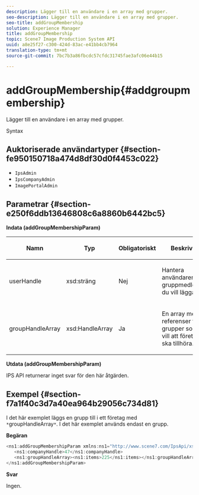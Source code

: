 ```yaml
---
description: Lägger till en användare i en array med grupper.
seo-description: Lägger till en användare i en array med grupper.
seo-title: addGroupMembership
solution: Experience Manager
title: addGroupMembership
topic: Scene7 Image Production System API
uuid: a8e25f27-c300-424d-83ac-e41bb4cb7964
translation-type: tm+mt
source-git-commit: 7bc7b3a86fbcdc57cfdc31745fae3afc06e44b15

---
```



# addGroupMembership{#addgroupmembership}

Lägger till en användare i en array med grupper.

Syntax

## Auktoriserade användartyper {#section-fe950150718a474d8df30d0f4453c022}

* `IpsAdmin`
* `IpsCompanyAdmin`
* `ImagePortalAdmin`

## Parametrar {#section-e250f6ddb13646808c6a8860b6442bc5}

**Indata (addGroupMembershipParam)**

<table id="table_71AD8902E4854CA5A12379DBA4DF17C7"> 
 <thead> 
  <tr> 
   <th colname="col1" class="entry"> <p>Namn </p> </th> 
   <th colname="col2" class="entry"> <p>Typ </p> </th> 
   <th colname="col3" class="entry"> <p>Obligatoriskt </p> </th> 
   <th colname="col4" class="entry"> <p>Beskrivning </p> </th> 
  </tr> 
 </thead>
 <tbody> 
  <tr> 
   <td colname="col1"> <span class="codeph"> <span class="varname"> userHandle</span></span> </td> 
   <td colname="col2"> <span class="codeph"> xsd:sträng</span> </td> 
   <td colname="col3"> <p>Nej </p> </td> 
   <td colname="col4"> <p>Hantera användaren vars gruppmedlemskap du vill lägga till. </p> </td> 
  </tr> 
  <tr> 
   <td colname="col1"> <span class="codeph"> <span class="varname"> groupHandleArray</span></span> </td> 
   <td colname="col2"> <span class="codeph"> xsd:HandleArray</span> </td> 
   <td colname="col3"> <p>Ja </p> </td> 
   <td colname="col4"> <p>En array med referenser till de grupper som du vill att företaget ska tillhöra. </p> </td> 
  </tr> 
 </tbody> 
</table>

**Utdata (addGroupMembershipParam)**

IPS API returnerar inget svar för den här åtgärden.

## Exempel {#section-f7a1f40c3d7a40ea964b29056c734d81}

I det här exemplet läggs en grupp till i ett företag med ` *`groupHandleArray`*`. I det här exemplet används endast en grupp.

**Begäran**

```java
<ns1:addGroupMembershipParam xmlns:ns1="http://www.scene7.com/IpsApi/xsd">
   <ns1:companyHandle>47</ns1:companyHandle>
   <ns1:groupHandleArray><ns1:items>225</ns1:items></ns1:groupHandleArray>
</ns1:addGroupMembershipParam>
```

**Svar**

Ingen.
